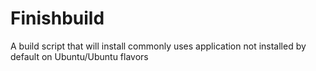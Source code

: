 # Finishbuild
A build script that will install commonly uses application not installed by default on Ubuntu/Ubuntu flavors
